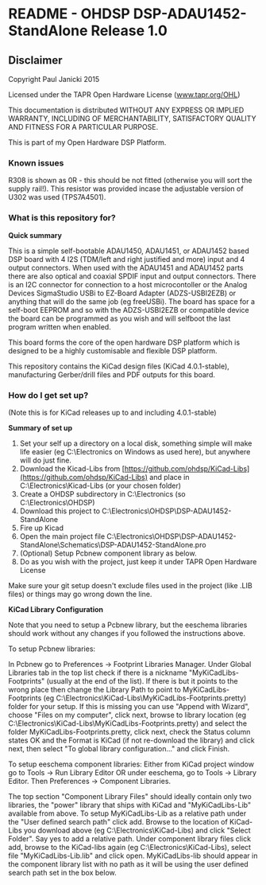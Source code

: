 # README - OHDSP DSP-ADAU1452-StandAlone Release 1.0 #

## Disclaimer ##

Copyright Paul Janicki 2015

Licensed under the TAPR Open Hardware License (www.tapr.org/OHL)

This documentation is distributed WITHOUT ANY EXPRESS OR IMPLIED WARRANTY, INCLUDING OF MERCHANTABILITY, SATISFACTORY QUALITY AND FITNESS FOR A PARTICULAR PURPOSE.

This is part of my Open Hardware DSP Platform.

### Known issues ###
R308 is shown as 0R - this should be not fitted (otherwise you will sort the supply rail!). This resistor was provided incase the adjustable version of U302 was used (TPS7A4501). 


### What is this repository for? ###

**Quick summary**

This is a simple self-bootable ADAU1450, ADAU1451, or ADAU1452 based DSP board with 4 I2S (TDM/left and right justified and more) input and 4 output connectors. When used with the ADAU1451 and ADAU1452 parts there are also optical and coaxial SPDIF input and output connectors. There is an I2C connector for connection to a host microcontoller or the Analog Devices SigmaStudio USBi to EZ-Board Adapter (ADZS-USBI2EZB) or anything that will do the same job (eg freeUSBi). The board has space for a self-boot EEPROM and so with the ADZS-USBI2EZB or compatible device the board can be programmed as you wish and will selfboot the last program written when enabled. 

This board forms the core of the open hardware DSP platform which is designed to be a highly customisable and flexible DSP platform. 

This repository contains the KiCad design files (KiCad 4.0.1-stable), manufacturing Gerber/drill files and PDF outputs for this board.


### How do I get set up? ###
(Note this is for KiCad releases up to and including 4.0.1-stable)

**Summary of set up**

1. Set your self up a directory on a local disk, something simple will make life easier (eg C:\Electronics on Windows as used here), but anywhere will do just fine.
2. Download the Kicad-Libs from [https://github.com/ohdsp/KiCad-Libs](https://github.com/ohdsp/KiCad-Libs) and place in C:\Electronics\Kicad-Libs (or your chosen folder) 
3. Create a OHDSP subdirectory in C:\Electronics (so C:\Electronics\OHDSP)
3. Download this project to C:\Electronics\OHDSP\DSP-ADAU1452-StandAlone
4. Fire up Kicad
5. Open the main project file C:\Electronics\OHDSP\DSP-ADAU1452-StandAlone\Schematics\DSP-ADAU1452-StandAlone.pro
6. (Optional) Setup Pcbnew component library as below.
7. Do as you wish with the project, just keep it under TAPR Open Hardware License

Make sure your git setup doesn't exclude files used in the project (like .LIB files) or things may go wrong down the line.

**KiCad Library Configuration**

Note that you need to setup a Pcbnew library, but the eeschema libraries should work without any changes if you followed the instructions above.

To setup Pcbnew libraries:

In Pcbnew go to Preferences -> Footprint Libraries Manager. Under Global Libraries tab in the top list check if there is a nickname "MyKiCadLibs-Footprints" (usually at the end of the list). If there is but it points to the wrong place then change the Library Path to point to MyKiCadLibs-Footprints (eg C:\Electronics\KiCad-Libs\MyKiCadLibs-Footprints.pretty) folder for your setup. If this is missing you can use "Append with Wizard", choose "Files on my computer", click next, browse to library location (eg C:\Electronics\KiCad-Libs\MyKiCadLibs-Footprints.pretty) and select the folder MyKiCadLibs-Footprints.pretty, click next, check the Status column states OK and the Format is KiCad (if not re-download the library) and click next, then select "To global library configuration..." and click Finish.


To setup eeschema component libraries:
Either from KiCad project window go to Tools -> Run Library Editor OR under eeschema, go to Tools -> Library Editor. Then Preferences -> Component Libraries.

The top section "Component Library Files" should ideally contain only two libraries, the "power" library that ships with KiCad and "MyKiCadLibs-Lib" available from above. To setup MyKiCadLibs-Lib as a relative path under the "User defined search path" click add. Browse to the location of KiCad-Libs you download above (eg C:\Electronics\KiCad-Libs) and click "Select Folder". Say yes to add a relative path. Under component library files click add, browse to the KiCad-libs again (eg C:\Electronics\KiCad-Libs), select file "MyKiCadLibs-Lib.lib" and click open. MyKiCadLibs-lib should appear in the component library list with no path as it will be using the user defined search path set in the box below. 
